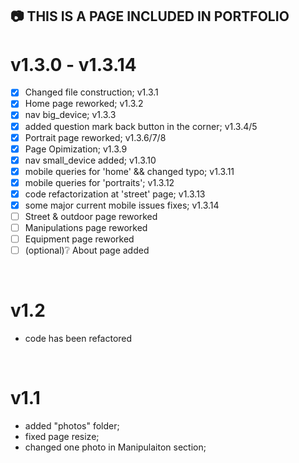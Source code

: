 
## :camera: THIS IS A PAGE INCLUDED IN PORTFOLIO 

# v1.3.0 - v1.3.14
 - [x] Changed file construction; v1.3.1
 - [x] Home page reworked; v1.3.2
 - [x] nav big_device; v1.3.3
 - [x] added question mark back button in the corner; v1.3.4/5
 - [x] Portrait page reworked; v1.3.6/7/8
 - [x] Page Opimization; v1.3.9
 - [x] nav small_device added; v1.3.10
 - [x] mobile queries for 'home' && changed typo; v1.3.11
 - [x] mobile queries for 'portraits'; v1.3.12
 - [x] code refactorization at 'street' page; v1.3.13
 - [x] some major current mobile issues fixes; v1.3.14
 - [ ] Street & outdoor page reworked
 - [ ] Manipulations page reworked
 - [ ] Equipment page reworked
 - [ ] \(optional):grey_question: About page added
 <br/>
 
# v1.2
 - code has been refactored
 <br/>

# v1.1
 - added "photos" folder;
 - fixed page resize;
 - changed one photo in Manipulaiton section;
